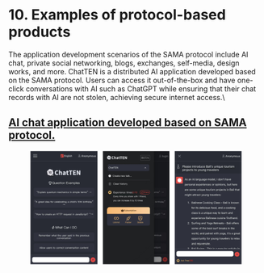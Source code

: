 # 10. Examples of protocol-based products

The application development scenarios of the SAMA protocol include AI chat, private social networking, blogs, exchanges, self-media, design works, and more. ChatTEN is a distributed AI application developed based on the SAMA protocol. Users can access it out-of-the-box and have one-click conversations with AI such as ChatGPT while ensuring that their chat records with AI are not stolen, achieving secure internet access.\


## [AI chat application developed based on SAMA protocol.](https://pay.citypro-tech.com/)

<figure><img src=".gitbook/assets/chatten.png" alt=""><figcaption></figcaption></figure>
